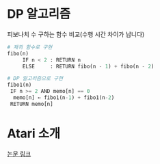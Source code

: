 # DP 알고리즘



피보나치 수 구하는 함수 비교(수행 시간 차이가 납니다)

```python
# 재귀 함수로 구현
fibo(n) 
     IF n < 2 : RETURN n
     ELSE     : RETURN fibo(n - 1) + fibo(n - 2)

# DP 알고리즘으로 구현
fibo1(n) 
 IF n >= 2 AND memo[n] == 0
  memo[n] ← fibo1(n-1) + fibo1(n-2)
 RETURN memo[n]
```



# Atari 소개

[논문 링크](README.assets/dqn.pdf)